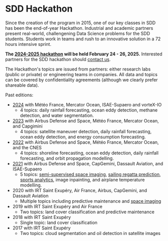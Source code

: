 # SDD Hackathon

Since the creation of the program in 2015, one of our key classes in SDD has
been the end-of-year Hackathon. Industrial and academic partners present
real-world, challengening Data Science problems for the SDD students. Students
work in teams and rush to an innovative solution in a 72 hours intensive sprint. 

**The [2024-2025 hackathon](https://raw.githubusercontent.com/SupaeroDataScience/SupaeroDataScience.github.io/master/files/hackathon/2025.pdf) will be held February 24 - 26, 2025.**
Interested partners for the SDD hackathon should [contact us](https://supaerodatascience.github.io/contact.html).


The Hackathon's topics are issued from partners: either research labs (public or
private) or engineering teams in companies. All data and topics can be covered
by confidentiality agreements (although we clearly prefer shareable data).

Past editions:

- [2024](https://raw.githubusercontent.com/SupaeroDataScience/SupaeroDataScience.github.io/master/files/hackathon/2024.pdf) with Météo France, Mercator Ocean, ISAE-Supaero and vorteX-IO
  - 4 topics: daily rainfall forecasting, ocean eddy detection, methane detection, and water segmentation.
- [2023](https://raw.githubusercontent.com/SupaeroDataScience/SupaeroDataScience.github.io/master/files/hackathon/2023.pdf) with Airbus Defense and Space, Météo France, Mercator Ocean, and Capgimini
  - 4 topics: satellite maneuver detection, daily rainfall forecasting, ocean eddy detection, and energy consumption forecasting.
- [2022](https://raw.githubusercontent.com/SupaeroDataScience/SupaeroDataScience.github.io/master/files/hackathon/2022.pdf) with Airbus Defense and Space, Météo France, Mercator Ocean, and the CNES
  - 4 topics: shoreline forecasting, ocean eddy detection, daily rainfall forecasting, and orbit propagation modelling.
- [2021](https://raw.githubusercontent.com/SupaeroDataScience/SupaeroDataScience.github.io/master/files/hackathon/2021.pdf) with Airbus Defense and Space, CapGemini, Dassault Aviation, and ISAE-Supaero
  - 5 topics: [semi-supervised space imaging](https://github.com/fchouteau/isae-ssl-hackathon-2020), [sailing regatta prediction](https://www.kaggle.com/c/supaero-sailing-regatta/), [sports analytics](https://www.kaggle.com/c/march-madness-analytics-2020/), image inpainting, and airplane temperature modelling.
- 2020 with IRT Saint Exupéry, Air France, Airbus, CapGemini, and Dassault Aviation
  - Multiple topics including predictive maintenance and [space imaging](https://github.com/hackathon-isae-2019/Hackathon2019/blob/master/Presentation/Hackathon2019.pdf)
- 2019 with IRT Saint Exupéry and Air France
  - Two topics: land cover classification and predictive maintenance
- 2018 with IRT Saint Exupéry
  - Single topic: land cover classification
- 2017 with IRT Saint Exupéry
  - Two topics: cloud segmentation and oil detection in satellite images

